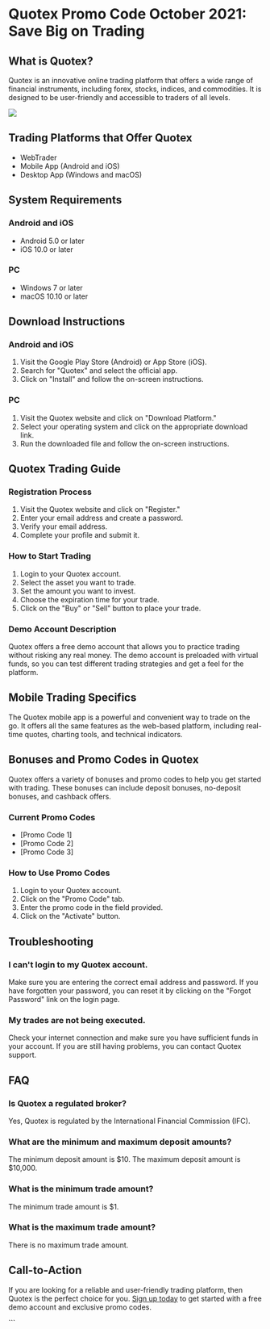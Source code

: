 # Quotex Promo Code October 2021: Save Big on Trading

## What is Quotex?

Quotex is an innovative online trading platform that offers a wide range
of financial instruments, including forex, stocks, indices, and
commodities. It is designed to be user-friendly and accessible to
traders of all levels.

[![](https://static.quotex.io/files/4_en/300_250.jpg)](https://traff.sbs/brokerqxlid)

## Trading Platforms that Offer Quotex

-   WebTrader
-   Mobile App (Android and iOS)
-   Desktop App (Windows and macOS)

## System Requirements

### Android and iOS

-   Android 5.0 or later
-   iOS 10.0 or later

### PC

-   Windows 7 or later
-   macOS 10.10 or later

## Download Instructions

### Android and iOS

1.  Visit the Google Play Store (Android) or App Store (iOS).
2.  Search for "Quotex" and select the official app.
3.  Click on "Install" and follow the on-screen instructions.

### PC

1.  Visit the Quotex website and click on "Download Platform."
2.  Select your operating system and click on the appropriate download
    link.
3.  Run the downloaded file and follow the on-screen instructions.

## Quotex Trading Guide

### Registration Process

1.  Visit the Quotex website and click on "Register."
2.  Enter your email address and create a password.
3.  Verify your email address.
4.  Complete your profile and submit it.

### How to Start Trading

1.  Login to your Quotex account.
2.  Select the asset you want to trade.
3.  Set the amount you want to invest.
4.  Choose the expiration time for your trade.
5.  Click on the "Buy" or "Sell" button to place your trade.

### Demo Account Description

Quotex offers a free demo account that allows you to practice trading
without risking any real money. The demo account is preloaded with
virtual funds, so you can test different trading strategies and get a
feel for the platform.

## Mobile Trading Specifics

The Quotex mobile app is a powerful and convenient way to trade on the
go. It offers all the same features as the web-based platform, including
real-time quotes, charting tools, and technical indicators.

## Bonuses and Promo Codes in Quotex

Quotex offers a variety of bonuses and promo codes to help you get
started with trading. These bonuses can include deposit bonuses,
no-deposit bonuses, and cashback offers.

### Current Promo Codes

-   \[Promo Code 1\]
-   \[Promo Code 2\]
-   \[Promo Code 3\]

### How to Use Promo Codes

1.  Login to your Quotex account.
2.  Click on the "Promo Code" tab.
3.  Enter the promo code in the field provided.
4.  Click on the "Activate" button.

## Troubleshooting

### I can\'t login to my Quotex account.

Make sure you are entering the correct email address and password. If
you have forgotten your password, you can reset it by clicking on the
"Forgot Password" link on the login page.

### My trades are not being executed.

Check your internet connection and make sure you have sufficient funds
in your account. If you are still having problems, you can contact
Quotex support.

## FAQ

### Is Quotex a regulated broker?

Yes, Quotex is regulated by the International Financial Commission
(IFC).

### What are the minimum and maximum deposit amounts?

The minimum deposit amount is \$10. The maximum deposit amount is
\$10,000.

### What is the minimum trade amount?

The minimum trade amount is \$1.

### What is the maximum trade amount?

There is no maximum trade amount.

## Call-to-Action

If you are looking for a reliable and user-friendly trading platform,
then Quotex is the perfect choice for you. [Sign up
today](\%22https://traff.sbs/brokerqxsignup\%22) to get started with a
free demo account and exclusive promo codes.

\`\`\`

